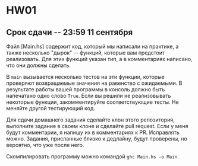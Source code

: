 # HW01

## Срок сдачи -- 23:59 11 сентября

Файл [Main.hs] содержит код, который мы написали на практике, а также несколько "дырок" -- функций, которые вам предстоит реализовать. Для этих функций указан тип, а в комментариях написано, что они должны сделать.

В `main` вызывается несколько тестов на эти функции, которые проверяют возвращаемые значения на равенство с ожидаемыми. В результате работы вашей программы в консоль должно быть напечатано одно слово `True`. Если вы решили не реализовывать некоторые функции, закомментируйте соответствующие тесты. Не меняйте другой тестирующий код.

Для сдачи домашнего задания сделайте клон этого репозитория, выполните задание в своем клоне и сделайте pull request. Если у меня будут комментарии, я напишу их в комментариях к PR. Исправлять можно. Задания, присланные близко к дедлайну, будут проверены, но вероятно, что уже после него.

Скомпилировать программу можно командой `ghc Main.hs -o Main`.
